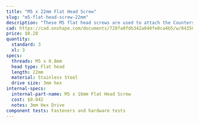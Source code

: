 ```yaml
---
title: "M5 x 22mm Flat Head Screw"
slug: "m5-flat-head-screw-22mm"
description: "These M5 flat head screws are used to attach the Countersunk Magnets to the Rotary Tool"
cad: https://cad.onshape.com/documents/728fa8fdb342a040fe0ca4b5/w/0435033a7c78b02e71d0f721/e/f8c19af25672a433056d50c2?configuration=List_YKjXAAFu4Lxt14%3D_30mm&renderMode=0&uiState=6255c5c546b4a5023f0a824c
price: $0.28
quantity:
  standard: 3
  xl: 3
specs:
  threads: M5 x 0.8mm
  head type: Flat head
  length: 22mm
  material: Stainless Steel
  drive size: 3mm hex
internal-specs:
  internal-part-name: M5 x 16mm Flat Head Screw
  cost: $0.042
  notes: 3mm Hex Drive
component tests: Fasteners and hardware tests
---
```

